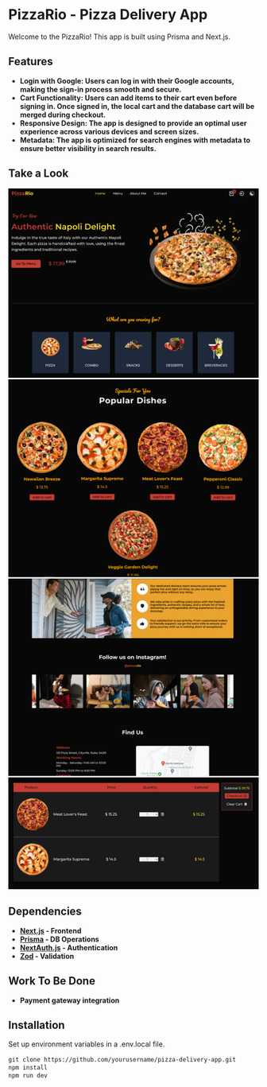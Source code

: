 # PizzaRio - Pizza Delivery App
Welcome to the PizzaRio! This app is built using Prisma and Next.js.

## Features
- **Login with Google: Users can log in with their Google accounts, making the sign-in process smooth and secure.**
- **Cart Functionality: Users can add items to their cart even before signing in. Once signed in, the local cart and the database cart will be merged during checkout.**
- **Responsive Design: The app is designed to provide an optimal user experience across various devices and screen sizes.**
- **Metadata: The app is optimized for search engines with metadata to ensure better visibility in search results.**

## Take a Look
![](.gitres/p1.png)
![](.gitres/p2.png)
![](.gitres/p3.png)
![](.gitres/p4.png)

## Dependencies
- **[Next.js](https://nextjs.org/) - Frontend**
- **[Prisma](https://www.prisma.io/) - DB Operations**
- **[NextAuth.js](https://next-auth.js.org/) - Authentication**
- **[Zod](https://zod.dev/) - Validation**

## Work To Be Done
- **Payment gateway integration**

## Installation
Set up environment variables in a .env.local file.
```
git clone https://github.com/yourusername/pizza-delivery-app.git
npm install
npm run dev
```
